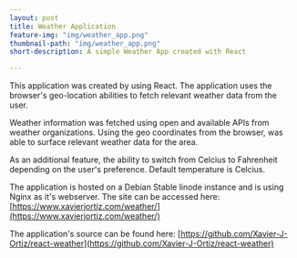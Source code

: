 ```yaml
---
layout: post
title: Weather Application
feature-img: "img/weather_app.png"
thumbnail-path: "img/weather_app.png"
short-description: A simple Weather App created with React

---
```

This application was created by using React. The application uses the browser's geo-location abilities to fetch relevant weather data from the user.

Weather information was fetched using open and available APIs from weather organizations. Using the geo coordinates from the browser, was able to surface relevant weather data for the area.

As an additional feature, the ability to switch from Celcius to Fahrenheit depending on the user's preference. Default temperature is Celcius.

The application is hosted on a Debian Stable linode instance and is using Nginx as it's webserver. The site can be accessed here: [https://www.xavierjortiz.com/weather/](https://www.xavierjortiz.com/weather/)

The application's source can be found here: [https://github.com/Xavier-J-Ortiz/react-weather](https://github.com/Xavier-J-Ortiz/react-weather)

